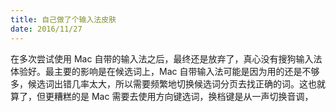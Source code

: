 ```yaml
---
title: 自己做了个输入法皮肤
date: 2016/11/27
---
```

在多次尝试使用 Mac 自带的输入法之后，最终还是放弃了，真心没有搜狗输入法体验好。最主要的影响是在候选词上，Mac 自带输入法可能是因为用的还是不够多，候选词出错几率太大，所以需要频繁地切换候选词分页去找正确的词。这也就算了，但更糟糕的是 Mac 需要去使用方向键选词，换档键是从一声切换音调，